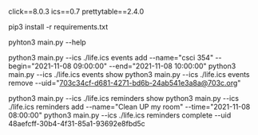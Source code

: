 click==8.0.3
ics==0.7
prettytable==2.4.0

pip3 install -r requirements.txt

pyhton3 main.py --help

python3 main.py --ics ./life.ics events add --name="csci 354" --begin="2021-11-08 09:00:00" --end="2021-11-08 10:00:00"
python3 main.py --ics ./life.ics events show
python3 main.py --ics ./life.ics events remove --uid="703c34cf-d681-4271-bd6b-24ab541e3a8a@703c.org"

python3 main.py --ics ./life.ics reminders show
python3 main.py --ics ./life.ics reminders add --name="Clean UP my room" --time="2021-11-08 08:00:00"
python3 main.py --ics ./life.ics reminders complete --uid 48aefcff-30b4-4f31-85a1-93692e8fbd5c
